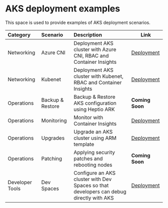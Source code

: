 # AKS deployment examples

This space is used to provide examples of AKS deployment scenarios.

Category| Scenario | Description | Link |
|:---|:---|:---|---|
|Networking|Azure CNI|Deployment AKS cluster with Azure CNI, RBAC and Container Insights| [Deployment](azurecni-rbac)
|Networking|Kubenet|Deployment AKS cluster with Kubenet, RBAC and Container Insights| [Deployment](kubenet-rbac)
| Operations | Backup & Restore | Backup & Restore AKS configuration using Heptio ARK | **Coming Soon**
| Operations | Monitoring | Monitor with Container Insights | [Deployment](container-insights)
| Operations | Upgrades | Upgrade an AKS cluster using ARM template | [Deployment](upgrades)
| Operations | Patching | Applying security patches and rebooting nodes | **Coming Soon**
| Developer Tools | Dev Spaces | Configure an AKS cluster with Dev Spaces so that developers can debug directly with AKS | [Deployment](devspaces)
